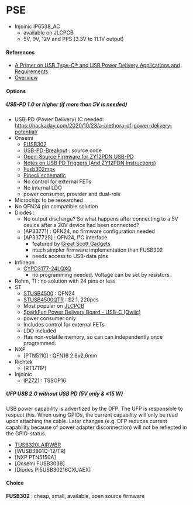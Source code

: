 # PSE
* Injoinic IP6538_AC
  * available on JLCPCB
  * 5V, 9V, 12V and PPS (3.3V to 11.1V output)

#### References
* [A Primer on USB Type-C® and USB Power Delivery Applications and Requirements](https://www.ti.com/lit/wp/slyy109b/slyy109b.pdf)
* [Overview](https://hackaday.com/2020/10/23/a-plethora-of-power-delivery-potential/)

#### Options
##### USB-PD 1.0 or higher (if more than 5V is needed)
* USB-PD (Power Delivery) IC needed: https://hackaday.com/2020/10/23/a-plethora-of-power-delivery-potential/
* Onsemi
    * [FUSB302](https://hackaday.io/project/176680-pd-micro-usb-c-pd30-pps-trigger)
    * [USB-PD-Breakout](https://github.com/ReclaimerLabs/USB-PD-Breakout) : source code
    * [Open-Source Firmware for ZY12PDN USB-PD](https://github.com/manuelbl/zy12pdn-oss)
    * [Notes on USB PD Triggers (And ZY12PDN Instructions)](https://www.alexwhittemore.com/notes-on-usb-pd-triggers-and-zy12pdn-instructions/)
    * [Fusb302mpx](https://jlcpcb.com/partdetail/Onsemi-Fusb302mpx/C442699)
    * [Pinecil schematic](https://files.pine64.org/doc/Pinecil/Pinecil_schematic_v2.0_20220608.pdf)
    * No control for external FETs
    * No internal LDO
    * power consumer, provider and dual-role
* Microchip: to be researched
* No QFN24 pin compatible solution
* Diodes : 
    * No output discharge?  So what happens after connecting to a 5V device after a 20V device had been connected?
    * [AP33771] : QFN24, no firmware configuration needed
    * [AP33772S] : QFN24, I²C interface
        * featured by [Great Scott Gadgets](https://youtu.be/kcmpGbR6xZc)
        * much simpler firmware implementation than FUSB302
        * needs access to USB-data pins
* Infineon
    * [CYPD3177-24LQXQ](https://jlcpcb.com/partdetail/3345638-CYPD317724LQXQ/C2959321)
       * no programming needed.  Voltage can be set by resistors.
* Rohm, TI : no solution with 24 pins or less
* ST
    * [STUSB4500](https://hackaday.com/2021/04/21/easy-usb%E2%80%91c-power-for-all-your-devices/) : QFN24
    * [STUSB4500QTR](https://jlcpcb.com/partdetail/Stmicroelectronics-STUSB4500QTR/C2678061) : $2.1,  220pcs
    * Most popular on [JLCPCB](https://jlcpcb.com/partdetail/Stmicroelectronics-STUSB4500QTR/C2678061)
    * [SparkFun Power Delivery Board - USB-C (Qwiic)](https://cdn.sparkfun.com/assets/9/2/6/8/6/SparkFun_PowerDeliveryBoardSchematic.pdf)
    * power consumer only
    * Includes control for external FETs
    * LDO included
    * Has non-volatile memory, so can can independently once programmed.
* NXP
    * [PTN5110] : QFN16 2.6x2.6mm
* Richtek
    * [RT1711P]
* Injoinic
    * [IP2721](https://hackaday.io/project/173717-usb-c-pd-max-trigger-board) : TSSOP16
    
#####  UFP USB 2.0 without USB PD (5V only & ≤15 W)
USB power capability is advertized by the DFP.  The UFP is responsible to respect this.
When using GPIOs, the current capability will only be read upon attaching the cable.  Later changes (e.g. DFP reduces current capability because of power adapter disconnection) will not be reflected in the GPIO-status.
* [TUSB320LAIRWBR]()
* [WUSB3801Q-12/TR]
* [NXP PTN5150A]
* [Onsemi FUSB303B]
* [Diodes PI5USB30216CXUAEX]

#### Choice
**FUSB302** : cheap, small, available, open source firmware

